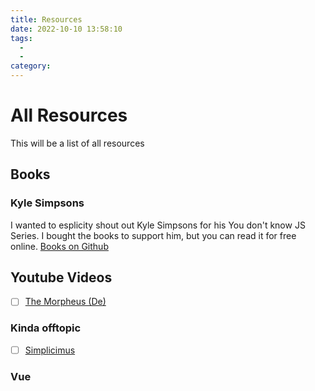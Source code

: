 ```yaml
---
title: Resources
date: 2022-10-10 13:58:10
tags: 
  - 
  - 
category: 
---
```

# All Resources
This will be a list of all resources

## Books

### Kyle Simpsons
I wanted to esplicity shout out Kyle Simpsons for his You don't know JS Series.
I bought the books to support him, but you can read it for free online.
[Books on Github](https://github.com/getify/You-Dont-Know-JS/tree/1st-ed)


## Youtube Videos
- [ ] [The Morpheus (De)](https://www.youtube.com/c/TheMorpheus407)

### Kinda offtopic
- [ ] [Simplicimus](https://www.youtube.com/watch?v=Xa8aMuhC104)


### Vue 

### 

